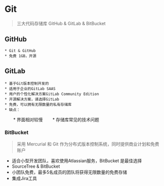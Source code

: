 # Git

> 三大代码存储库 GitHub & GitLab & BitBucket


## GitHub
	* Git & GitHub 
	* 免费 1GB，开源



## GitLab
	* 基于Git版本控制开发的
	* 适用于企业的GitLab SAAS
	* 用户的个性化解决方案GitLab Community Edition
	* 开源解决方案，请选择GitLab
	* 免费，可以拥有无限数量的私有存储库
	* 缺点：
　　* 界面相对较慢
　　* 存储库常见的技术问题



### BitBucket

> 采用 Mercurial 和 Git 作为分布式版本控制系统，同时提供商业计划和免费账户

* 适合小型开发团队，喜欢使用Atlassian服务，BitBucket 是最佳选择
* SourceTree & BitBucket
* 小团队免费，最多5名成员的团队将获得无限数量的免费存储
* 集成Jira工具